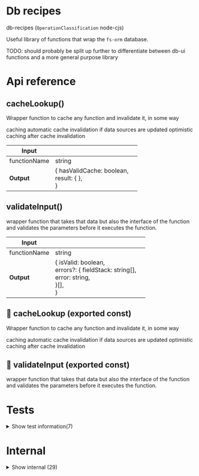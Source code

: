 # Db recipes

db-recipes (`OperationClassification` node-cjs)

Useful library of functions that wrap the `fs-orm` database.

TODO: should probably be split up further to differentiate between db-ui functions and a more general purpose library




# Api reference

## cacheLookup()

Wrapper function to cache any function and invalidate it, in some way

caching
automatic cache invalidation if data sources are updated
optimistic caching after cache invalidation


| Input      |    |    |
| ---------- | -- | -- |
| functionName | string |  |,| parameters (optional) | {  }[] |  |
| **Output** | { hasValidCache: boolean, <br />result: {  }, <br /> }   |    |



## validateInput()

wrapper function that takes that data but also the interface of the function and validates the parameters before it executes the function.


| Input      |    |    |
| ---------- | -- | -- |
| functionName | string |  |,| parameters (optional) | {  }[] |  |,| tsFunction | `TsFunction` |  |
| **Output** | { isValid: boolean, <br />errors?: { fieldStack: string[], <br />error: string, <br /> }[], <br /> }   |    |



## 📄 cacheLookup (exported const)

Wrapper function to cache any function and invalidate it, in some way

caching
automatic cache invalidation if data sources are updated
optimistic caching after cache invalidation


## 📄 validateInput (exported const)

wrapper function that takes that data but also the interface of the function and validates the parameters before it executes the function.

# Tests

<details><summary>Show test information(7)</summary>
    
  # main()




| Input      |    |    |
| ---------- | -- | -- |
| - | | |
| **Output** |    |    |



## testFn()

| Input      |    |    |
| ---------- | -- | -- |
| - | | |
| **Output** | `String`   |    |



## wrapFunction()

| Input      |    |    |
| ---------- | -- | -- |
| - | | |
| **Output** | {  }   |    |



## 📄 main (unexported const)

## 📄 testFnWrapped (unexported const)

## 📄 testFn (unexported const)

## 📄 wrapFunction (exported const)

  </details>

# Internal

<details><summary>Show internal (29)</summary>
    
  # calculateOperatingSystemBundle()

This function should calculate a giant bundle for the whole operating system. This should include everything, public.

Used to show the whole os as a bundle.


| Input      |    |    |
| ---------- | -- | -- |
| manualProjectRoot (optional) | string |  |
| **Output** |    |    |



## deleteDbModel()

deletes an instance of an db data interface from the db in a typesafe way


| Input      |    |    |
| ---------- | -- | -- |
| - | | |
| **Output** |    |    |



## getDatabaseMenu()

Finds all relevant Db models to show in the menu

- for a bundleId, it gets all models from the bundleSummary
- for a bundled project (bundled) gets all models from the packages
- for the main project, gets all models from sdk-db directly

TODO: NB: the first and the second are not the same, so this needs to be cleaned up.


| Input      |    |    |
| ---------- | -- | -- |
| config (optional) | { bundleId?: string, <br /> } |  |
| **Output** |    |    |



## getDbModelMetadata()

| Input      |    |    |
| ---------- | -- | -- |
| modelName (optional) | string |  |
| **Output** |    |    |



## getDbModelNames()

| Input      |    |    |
| ---------- | -- | -- |
| config (optional) | { bundleId?: string, <br /> } |  |
| **Output** |    |    |



## getDbModel()

gets all instances of an db data interface from the db in a typesafe way


| Input      |    |    |
| ---------- | -- | -- |
| - | | |
| **Output** |    |    |



## getFunctionIndex()

finds function indexation from database

TODO: this should be used!


| Input      |    |    |
| ---------- | -- | -- |
| {
  functionName,
} | { functionName: string, <br /> } |  |
| **Output** |    |    |



## getNestedDatabaseMenu()

TODO: support search for bundles (but this can be augmented word based)


| Input      |    |    |
| ---------- | -- | -- |
| config (optional) | { noOperationPath?: boolean, <br />noOperationName?: boolean, <br />noSrcRelativeFolder?: boolean, <br />noPrefix?: boolean, <br /> } |  |
| **Output** |    |    |



## getReferencableModelData()

Get referencableModelData for a single DbModel.

NB: this does not get the items that can be referenced in that model!

For getting all required `ReferencableModelData` for the prop in `SimplifiedSchemaForm`, use `useGetReferencableModelData`.


| Input      |    |    |
| ---------- | -- | -- |
| dbModelName | SelfSprintReview / TodoFile / TodoOffer / AuthorizationModel / Device / Group / PageVisit / PaymentCoupon / PaymentEvent / PaymentPlan / PaymentSubscription / PeerMessage / Person / Persona / PersonInformation / PersonInformationValue / PersonPlatformConnection / Platform / RecurringReminder / Interest / MediaChannel / MediaCredentail / MediaPost / Postable / BundleConfig / Dataset / FunctionExecution / Operation / SocialMediaCallToAction / TsBuildError / TsComment / TsConfig / TsExport / TsFunction / TsImport / TsInterface / TsLintWarning / TsVariable / TypescriptFile / WebMarkdownFile / WebsiteCallToAction / Address / Area / City / Country / Location / KvmdWord / MarkdownWord / NepaliEnglishTranslationMatrix / Statement / TokiPonaMatrix / Translation / Word / WordCategory / WordCombination / WordMatrix / SlugModelType / AppDeveloper / Assignment / Bag / Calendar / Deliverable / Diary / Feeling / FeelingLog / Folder / Host / Inventory / Item / ItemCategory / KvmdShortcut / Label / Light / Listing / LoginCredential / Material / MessagePreset / PersonalCarbonFootprintProfile / ProgressReport / Question / Reservation / Resource / Shit / ShitLog / ShoppingList / Shortcut / Student / Student2 / TaskError / Trackable / User / UserCredential / Artist / PlayCategory / PlayItem / PlayList / PlaySchedule / RelationModelType / JeepType / LocationType / OperationConfig / OperationIndex / PackageJson / Activity / CompanyRequirement / CompanySize / CompanyType / Company / ContactInformation / Contribution / EsgMetric / ProductCategory / Product / ProofState / Proof / SustainabilityPlan / ValueChainPhase |  |
| **Output** |    |    |



## hasDbRecipes()

Simple function to test whether or not the DbRecipes endpoints are available. If it returns true through the api, the other ones are also available.


| Input      |    |    |
| ---------- | -- | -- |
| - | | |
| **Output** | {  }   |    |



## makeSrcRelativeFolder()

gets a src relative folder path (so maybe "" for a file `src/util.ts` or "util" for a file `src/util/thing.ts`)


| Input      |    |    |
| ---------- | -- | -- |
| operationRelativeTypescriptFilePath | string |  |
| **Output** | string   |    |



## tsInterfaceToDbMenu()

| Input      |    |    |
| ---------- | -- | -- |
| tsInterface | `TsInterface` |  |,| type | string |  |
| **Output** | { name: string, <br />operationName: string, <br />type: string, <br />srcRelativeFolder?: string, <br /> }   |    |



## upsertDbModel()

upserts an instance of an db data interface from the db in a typesafe way


| Input      |    |    |
| ---------- | -- | -- |
| - | | |
| **Output** |    |    |



## wrapFunction()

| Input      |    |    |
| ---------- | -- | -- |
| - | | |
| **Output** | {  }   |    |



## 🔹 CacheLookupResult

Properties: 

 | Name | Type | Description |
|---|---|---|
| hasValidCache  | boolean |  |
| result (optional) | object |  |



## 📄 calculateOperatingSystemBundle (exported const)

This function should calculate a giant bundle for the whole operating system. This should include everything, public.

Used to show the whole os as a bundle.


## 📄 deleteDbModel (exported const)

deletes an instance of an db data interface from the db in a typesafe way


## 📄 getDatabaseMenu (exported const)

Finds all relevant Db models to show in the menu

- for a bundleId, it gets all models from the bundleSummary
- for a bundled project (bundled) gets all models from the packages
- for the main project, gets all models from sdk-db directly

TODO: NB: the first and the second are not the same, so this needs to be cleaned up.


## 📄 getDbModelMetadata (exported const)

## 📄 getDbModelNames (exported const)

## 📄 getDbModel (exported const)

gets all instances of an db data interface from the db in a typesafe way


## 📄 getFunctionIndex (exported const)

finds function indexation from database

TODO: this should be used!


## 📄 getNestedDatabaseMenu (exported const)

TODO: support search for bundles (but this can be augmented word based)


## 📄 getReferencableModelData (exported const)

Get referencableModelData for a single DbModel.

NB: this does not get the items that can be referenced in that model!

For getting all required `ReferencableModelData` for the prop in `SimplifiedSchemaForm`, use `useGetReferencableModelData`.


## 📄 hasDbRecipes (exported const)

Simple function to test whether or not the DbRecipes endpoints are available. If it returns true through the api, the other ones are also available.


## 📄 makeSrcRelativeFolder (exported const)

gets a src relative folder path (so maybe "" for a file `src/util.ts` or "util" for a file `src/util/thing.ts`)


## 📄 tsInterfaceToDbMenu (exported const)

## 📄 upsertDbModel (exported const)

upserts an instance of an db data interface from the db in a typesafe way


## 📄 wrapFunction (exported const)

  </details>

